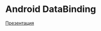 # Android DataBinding

[Презентация](https://docs.google.com/presentation/d/1YSVI_FcpA79htoEMKgp38lGvRoKuj89cUdlcLHz6h9s/edit?usp=sharing)